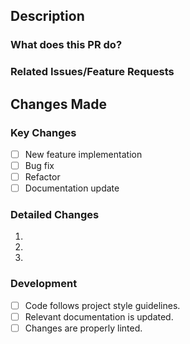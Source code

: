 ## Description

### What does this PR do?

<!-- Provide a brief summary of the changes in this PR -->

### Related Issues/Feature Requests

<!-- Link any relevant issues or feature requests using `#issue-number` -->

## Changes Made

### Key Changes

<!-- Highlight the main changes made in this PR -->

- [ ] New feature implementation
- [ ] Bug fix
- [ ] Refactor
- [ ] Documentation update

### Detailed Changes

<!-- List and explain specific changes -->

1.
2.
3.

### Development

- [ ] Code follows project style guidelines.
- [ ] Relevant documentation is updated.
- [ ] Changes are properly linted.

<!--
Thank you for contributing to Leeboard!
-->
